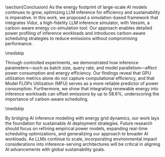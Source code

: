 \section{Conclusion}
As the energy footprint of large-scale AI models continues to grow, optimizing LLM inference for efficiency and sustainability is imperative. In this work, we proposed a simulation-based framework that integrates Vidur, a high-fidelity LLM inference simulator, with Vessim, a carbon-aware energy co-simulation tool. Our approach enables detailed power profiling of inference workloads and introduces carbon-aware scheduling strategies to reduce emissions without compromising performance.

\medskip

Through controlled experiments, we demonstrated how inference parameters—such as batch size, query rate, and model parallelism—affect power consumption and energy efficiency. Our findings reveal that GPU utilization metrics alone do not capture computational efficiency, and that Model FLOPs Utilization (MFU) serves as a more reliable predictor of power consumption. Furthermore, we show that integrating renewable energy into inference workloads can offset emissions by up to 58.6\%, underscoring the importance of carbon-aware scheduling.

\medskip

By bridging AI inference modeling with energy grid dynamics, our work lays the foundation for sustainable AI deployment strategies. Future research should focus on refining empirical power models, expanding real-time scheduling optimizations, and generalizing our approach to broader AI workloads. As LLMs continue to scale, incorporating environmental impact considerations into inference-serving architectures will be critical in aligning AI advancements with global sustainability goals.
